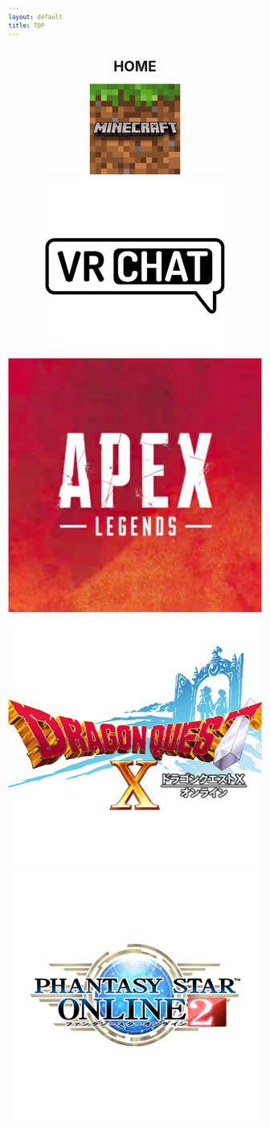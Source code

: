 ```yaml
---
layout: default
title: TOP
---
```


<header>
  <h1>HOME</h1>
  <div class="4u"><span class="image fit"><img src="/images/top_minecraft.png" alt="minecraft" /></span></div>
  <div class="4u$"><span class="image fit"><img src="/images/top_vrc.jpg" alt="vrc" /></span></div>
  <div class="4u"><span class="image fit"><img src="/images/Apexlegends_logo.png" alt="apex" /></span></div>
  <div class="4u"><span class="image fit"><img src="/images/top_dqx.png" alt="dqx" /></span></div>
  <div class="4u"><span class="image fit"><img src="/images/top_pso.png" alt="pso2" /></span></div>
</header>
